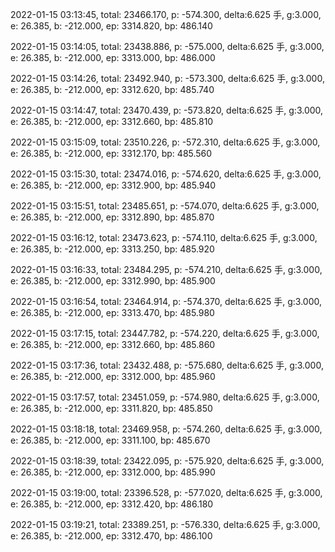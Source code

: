 2022-01-15 03:13:45, total: 23466.170, p: -574.300, delta:6.625 手, g:3.000, e: 26.385, b: -212.000, ep: 3314.820, bp: 486.140

2022-01-15 03:14:05, total: 23438.886, p: -575.000, delta:6.625 手, g:3.000, e: 26.385, b: -212.000, ep: 3313.000, bp: 486.000

2022-01-15 03:14:26, total: 23492.940, p: -573.300, delta:6.625 手, g:3.000, e: 26.385, b: -212.000, ep: 3312.620, bp: 485.740

2022-01-15 03:14:47, total: 23470.439, p: -573.820, delta:6.625 手, g:3.000, e: 26.385, b: -212.000, ep: 3312.660, bp: 485.810

2022-01-15 03:15:09, total: 23510.226, p: -572.310, delta:6.625 手, g:3.000, e: 26.385, b: -212.000, ep: 3312.170, bp: 485.560

2022-01-15 03:15:30, total: 23474.016, p: -574.620, delta:6.625 手, g:3.000, e: 26.385, b: -212.000, ep: 3312.900, bp: 485.940

2022-01-15 03:15:51, total: 23485.651, p: -574.070, delta:6.625 手, g:3.000, e: 26.385, b: -212.000, ep: 3312.890, bp: 485.870

2022-01-15 03:16:12, total: 23473.623, p: -574.110, delta:6.625 手, g:3.000, e: 26.385, b: -212.000, ep: 3313.250, bp: 485.920

2022-01-15 03:16:33, total: 23484.295, p: -574.210, delta:6.625 手, g:3.000, e: 26.385, b: -212.000, ep: 3312.990, bp: 485.900

2022-01-15 03:16:54, total: 23464.914, p: -574.370, delta:6.625 手, g:3.000, e: 26.385, b: -212.000, ep: 3313.470, bp: 485.980

2022-01-15 03:17:15, total: 23447.782, p: -574.220, delta:6.625 手, g:3.000, e: 26.385, b: -212.000, ep: 3312.660, bp: 485.860

2022-01-15 03:17:36, total: 23432.488, p: -575.680, delta:6.625 手, g:3.000, e: 26.385, b: -212.000, ep: 3312.000, bp: 485.960

2022-01-15 03:17:57, total: 23451.059, p: -574.980, delta:6.625 手, g:3.000, e: 26.385, b: -212.000, ep: 3311.820, bp: 485.850

2022-01-15 03:18:18, total: 23469.958, p: -574.260, delta:6.625 手, g:3.000, e: 26.385, b: -212.000, ep: 3311.100, bp: 485.670

2022-01-15 03:18:39, total: 23422.095, p: -575.920, delta:6.625 手, g:3.000, e: 26.385, b: -212.000, ep: 3312.000, bp: 485.990

2022-01-15 03:19:00, total: 23396.528, p: -577.020, delta:6.625 手, g:3.000, e: 26.385, b: -212.000, ep: 3312.420, bp: 486.180

2022-01-15 03:19:21, total: 23389.251, p: -576.330, delta:6.625 手, g:3.000, e: 26.385, b: -212.000, ep: 3312.470, bp: 486.100